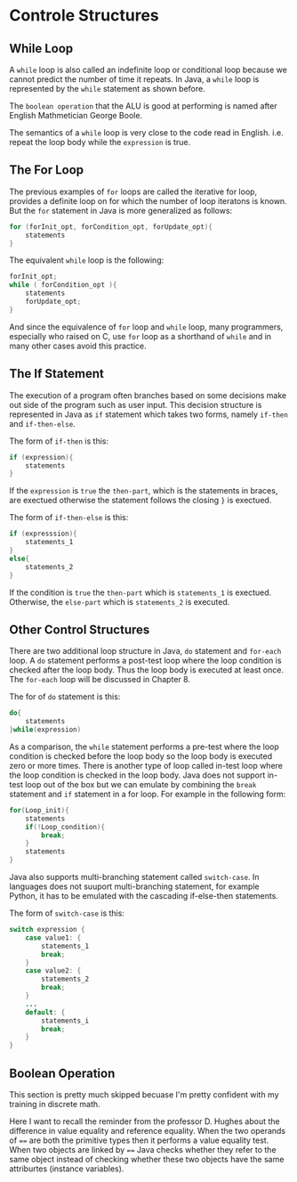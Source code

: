# Controle Structures

## While Loop
A `while` loop is also called an indefinite loop or conditional loop because we cannot predict the number of time it repeats. In Java, a `while` loop is represented by the `while` statement as shown before.

The `boolean operation` that the ALU is good at performing is named after English Mathmetician George Boole.

The semantics of a `while` loop is very close to the code read in English. i.e. repeat the loop body while the `expression` is true.

## The For Loop
The previous examples of `for` loops are called the iterative for loop, provides a definite loop on for which the number of loop iteratons is known. But the `for` statement in Java is more generalized as follows:

```java
for (forInit_opt, forCondition_opt, forUpdate_opt){
    statements
}
```
The equivalent `while` loop is the following:
```java
forInit_opt;
while ( forCondition_opt ){
    statements
    forUpdate_opt;
}
```

And since the equivalence of `for` loop and `while` loop, many programmers, especially who raised on C, use `for` loop as a shorthand of `while` and in many other cases avoid this practice.

## The If Statement
The execution of a program often branches based on some decisions make out side of the program such as user input. This decision structure is represented in Java as `if` statement which takes two forms, namely `if-then` and `if-then-else`.

The form of `if-then` is this:
```java
if (expression){
    statements
}
```
If the `expression` is `true` the `then-part`, which is the statements in braces, are exectued otherwise the statement follows the closing `}` is exectued.

The form of `if-then-else` is this:
```java
if (expresssion){
    statements_1
}
else{
    statements_2
}
```
If the condition is `true` the `then-part` which is `statements_1` is exectued. Otherwise, the `else-part` which is `statements_2` is executed.

## Other Control Structures
There are two additional loop structure in Java, `do` statement and `for-each` loop. A `do` statement performs a post-test loop where the loop condition is checked after the loop body. Thus the loop body is executed at least once. The `for-each` loop will be discussed in Chapter 8.

The for of `do` statement is this:
```java
do{
    statements
}while(expression)
```

As a comparison, the `while` statement performs a pre-test where the loop condition is checked before the loop body so the loop body is executed zero or more times. There is another type of loop called in-test loop where the loop condition is checked in the loop body. Java does not support in-test loop out of the box but we can emulate by combining the `break` statement and `if` statement in a for loop. For example in the following form:
```java
for(Loop_init){
    statements
    if(!Loop_condition){
        break;
    }
    statements
}
```
Java also supports multi-branching statement called `switch-case`. In languages does not suuport multi-branching statement, for example Python, it has to be emulated with the cascading if-else-then statements.

The form of `switch-case` is this:
```java
switch expression {
    case value1: {
        statements_1
        break;
    }
    case value2: {
        statements_2
        break;
    }
    ...
    default: {
        statements_i
        break;
    }
}
```

## Boolean Operation
This section is pretty much skipped becuase I'm pretty confident with my training in discrete math.

Here I want to recall the reminder from the professor D. Hughes about the difference in value equality and reference equality. When the two operands of `==` are both the primitive types then it performs a value equality test. When two objects are linked by `==` Java checks whether they refer to the same object instead of checking whether these two objects have the same attriburtes (instance variables).